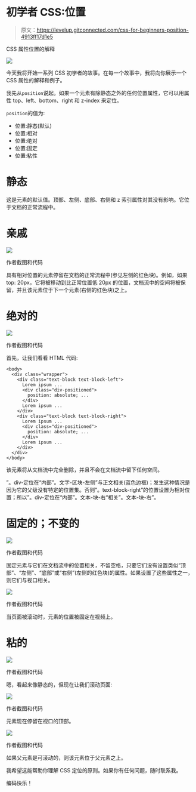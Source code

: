 # 初学者 CSS:位置

> 原文：<https://levelup.gitconnected.com/css-for-beginners-position-4913ff17d1e5>

CSS 属性位置的解释

![](img/b6173ac59a185a9be0514426da59c77a.png)

今天我将开始一系列 CSS 初学者的故事。在每一个故事中，我将向你展示一个 CSS 属性的解释和例子。

我先从`position`说起。如果一个元素有除静态之外的任何位置属性，它可以用属性 top、left、bottom、right 和 z-index 来定位。

`position`的值为:

*   位置:静态(默认)
*   位置:相对
*   位置:绝对
*   位置:固定
*   位置:粘性

# 静态

这是元素的默认值。顶部、左侧、底部、右侧和 z 索引属性对其没有影响。它位于文档的正常流程中。

# 亲戚

![](img/307380c0ffd7cd22ba0097c41f84273d.png)

作者截图和代码

具有相对位置的元素停留在文档的正常流程中(参见左侧的红色块)。例如，如果 top: 20px，它将被移动到比正常位置低 20px 的位置，文档流中的空间将被保留，并且该元素位于下一个元素(右侧的红色块)之上。

# 绝对的

![](img/0ecfb8173bd018f2819505d5c99fe89a.png)

作者截图和代码

首先，让我们看看 HTML 代码:

```
<body>
  <div class="wrapper">
    <div class="text-block text-block-left">
      Lorem ipsum ...
      <div class="div-positioned">
        position: absolute; ...
      </div>
      Lorem ipsum ...
    </div>
    <div class="text-block text-block-right">
      Lorem ipsum ...
      <div class="div-positioned">
        position: absolute; ...
      </div>
      Lorem ipsum ...
    </div>
  </div>
</body>
```

该元素将从文档流中完全删除，并且不会在文档流中留下任何空间。

”。div-定位在“内部”。文字-区块-左侧”与正文相关(蓝色边框)；发生这种情况是因为它的父级没有特定的位置集。否则”。text-block-right”的位置设置为相对位置；所以”。div-定位在“内部”。文本-块-右“相关”。文本-块-右”。

# 固定的；不变的

![](img/85251af2c6385b7a5cba72121f2a9a30.png)

作者截图和代码

固定元素与它们在文档流中的位置相关，不留空格，只要它们没有设置类似“顶部”、“左侧”、“底部”或“右侧”(左侧的红色块)的属性。如果设置了这些属性之一，则它们与视口相关。

![](img/c8fd9dff64e6b4294e1f3d0fe4c4d35b.png)

作者截图和代码

当页面被滚动时，元素的位置被固定在视频上。

# 粘的

![](img/df494d96dcae6bd9f113bb1c6058a505.png)

作者截图和代码

嗯，看起来像静态的，但现在让我们滚动页面:

![](img/31385880e58035c6e02d5847873677d4.png)

作者截图和代码

元素现在停留在视口的顶部。

![](img/56252a41d1399e45beebee2577887f5e.png)

作者截图和代码

如果父元素是可滚动的，则该元素位于父元素之上。

我希望这能帮助你理解 CSS 定位的原则。如果你有任何问题，随时联系我。

编码快乐！